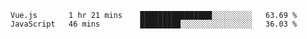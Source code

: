 <!--START_SECTION:waka-->
```text
Vue.js       1 hr 21 mins    ████████████████░░░░░░░░░   63.69 % 
JavaScript   46 mins         █████████░░░░░░░░░░░░░░░░   36.03 % 
```
<!--END_SECTION:waka-->
